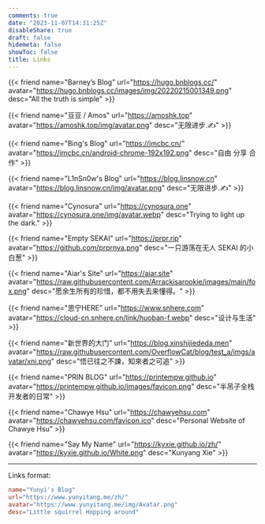 ```yaml
---
comments: true
date: "2023-11-07T14:31:25Z"
disableShare: true
draft: false
hidemeta: false
showToc: false
title: Links
---
```


<div class="friend">

{{< friend name="Barney’s Blog" url="https://hugo.bnblogs.cc/" avatar="https://hugo.bnblogs.cc/images/img/20220215001349.png" desc="All the truth is simple" >}}


</div>

<div class="friend">

{{< friend name="豆豆 / Amos" url="https://amoshk.top" avatar="https://amoshk.top/img/avatar.png" desc="无限进步.✍️" >}}


</div>


<div class="friend">

{{< friend name="Bing's Blog" url="https://imcbc.cn/" avatar="https://imcbc.cn/android-chrome-192x192.png" desc="自由 分享 合作" >}}


</div>

<div class="friend">

{{< friend name="L1nSn0w's Blog" url="https://blog.linsnow.cn" avatar="https://blog.linsnow.cn/img/avatar.png" desc="无限进步.✍️" >}}


</div>

<div class="friend">

{{< friend name="Cynosura" url="https://cynosura.one" avatar="https://cynosura.one/img/avatar.webp" desc="Trying to light up the dark." >}}


</div>

<div class="friend">

{{< friend name="Empty SEKAI" url="https://prpr.rip" avatar="https://github.com/prprnya.png" desc="一只游荡在无人 SEKAI 的小白葱" >}}


</div>

<div class="friend">

{{< friend name="Aiar's Site" url="https://aiar.site" avatar="https://raw.githubusercontent.com/Arrackisarookie/images/main/fox.png" desc="愿余生所有的珍惜，都不用失去来懂得。" >}}


</div>

<div class="friend">

{{< friend name="思宁HERE" url="https://www.snhere.com" avatar="https://cloud-cn.snhere.cn/link/huoban-f.webp" desc="设计与生活" >}}


</div>

<div class="friend">

{{< friend name="新世界的大门" url="https://blog.xinshijiededa.men" avatar="https://raw.githubusercontent.com/OverflowCat/blog/test_a/imgs/avatar/xni.png" desc="悟已往之不諫，知來者之可追" >}}


</div>

<div class="friend">

{{< friend name="PRIN BLOG" url="https://printempw.github.io" avatar="https://printempw.github.io/images/favicon.png" desc="半吊子全栈开发者的日常" >}}


</div>

<div class="friend">

{{< friend name="Chawye Hsu" url="https://chawyehsu.com" avatar="https://chawyehsu.com/favicon.ico" desc="Personal Website of Chawye Hsu" >}}


</div>

<div class="friend">

{{< friend name="Say My Name" url="https://kyxie.github.io/zh/" avatar="https://kyxie.github.io/White.png" desc="Kunyang Xie" >}}


</div>



----
Links format:
```toml
name="Yunyi's Blog" 
url="https://www.yunyitang.me/zh/" 
avatar="https://www.yunyitang.me/img/Avatar.png" 
desc="Little squirrel Hopping around"
```